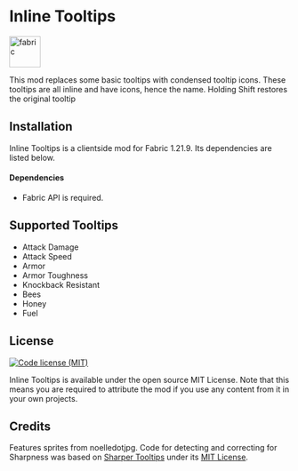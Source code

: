 # Inline Tooltips

<a href='https://modrinth.com/mod/inline-tooltips/versions?l=fabric'><img alt="fabric" height="56" src="https://raw.githubusercontent.com/intergrav/devins-badges/refs/heads/v3/assets/cozy/supported/fabric_vector.svg"></a>

This mod replaces some basic tooltips with condensed tooltip icons. These tooltips are all inline and have icons, hence the name. Holding Shift restores the original tooltip

## Installation

Inline Tooltips is a clientside mod for Fabric 1.21.9. Its dependencies are listed below.

#### Dependencies
- Fabric API is required.

## Supported Tooltips

- Attack Damage
- Attack Speed
- Armor
- Armor Toughness
- Knockback Resistant
- Bees
- Honey
- Fuel

## License
[![Code license (MIT)](https://img.shields.io/badge/code%20license-MIT-green.svg?style=flat-square)](https://github.com/cassiancc/Always-a-Bigger-Fish/blob/main/LICENSE.txt)

Inline Tooltips is available under the open source MIT License. Note that this means you are required to attribute the mod if you use any content from it in your own projects.

## Credits
Features sprites from noelledotjpg. Code for detecting and correcting for Sharpness was based on [Sharper Tooltips](https://modrinth.com/mod/sharper-tooltips) under its [MIT License](https://github.com/sylenthuntress/SharperTooltips/blob/master/LICENSE).
